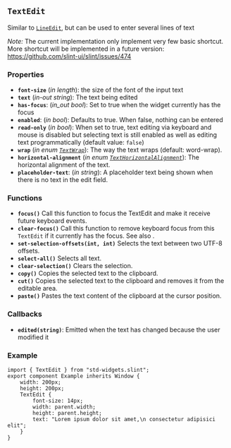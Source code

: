 <!-- Copyright © SixtyFPS GmbH <info@slint.dev> ; SPDX-License-Identifier: MIT -->
## `TextEdit`

Similar to [`LineEdit`](#lineedit), but can be used to enter several lines of text

_Note:_ The current implementation only implement very few basic shortcut. More
shortcut will be implemented in a future version: <https://github.com/slint-ui/slint/issues/474>

### Properties

-   **`font-size`** (_in_ _length_): the size of the font of the input text
-   **`text`** (_in-out_ _string_): The text being edited
-   **`has-focus`**: (_in_out_ _bool_): Set to true when the widget currently has the focus
-   **`enabled`**: (_in_ _bool_): Defaults to true. When false, nothing can be entered
-   **`read-only`** (_in_ _bool_): When set to true, text editing via keyboard and mouse is disabled but selecting text is still enabled as well as editing text programmatically (default value: `false`)
-   **`wrap`** (_in_ _enum [`TextWrap`](../builtins/enums.md#textwrap)_): The way the text wraps (default: word-wrap).
-   **`horizontal-alignment`** (_in_ _enum [`TextHorizontalAlignment`](../builtins/enums.md#texthorizontalalignment)_): The horizontal alignment of the text.
-   **`placeholder-text`**: (_in_ _string_): A placeholder text being shown when there is no text in the edit field.

### Functions

-   **`focus()`** Call this function to focus the TextEdit and make it receive future keyboard events.
-   **`clear-focus()`** Call this function to remove keyboard focus from this `TextEdit` if it currently has the focus. See also [](../concepts/focus.md).
-   **`set-selection-offsets(int, int)`** Selects the text between two UTF-8 offsets.
-   **`select-all()`** Selects all text.
-   **`clear-selection()`** Clears the selection.
-   **`copy()`** Copies the selected text to the clipboard.
-   **`cut()`** Copies the selected text to the clipboard and removes it from the editable area.
-   **`paste()`** Pastes the text content of the clipboard at the cursor position.

### Callbacks

-   **`edited(string)`**: Emitted when the text has changed because the user modified it

### Example

```{codemirror} slint
import { TextEdit } from "std-widgets.slint";
export component Example inherits Window {
    width: 200px;
    height: 200px;
    TextEdit {
        font-size: 14px;
        width: parent.width;
        height: parent.height;
        text: "Lorem ipsum dolor sit amet,\n consectetur adipisici elit";
    }
}
```
